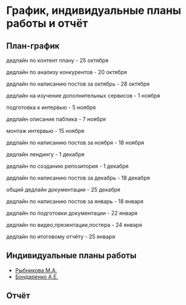 # График, индивидуальные планы работы и отчёт

## План-график
дедлайн по контент плану - 25 октября

дедлайн по анализу конкурентов - 20 октября

дедлайн по написанию постов за октябрь - 28 октября

дедлайн на изучение дополнительных сервисов - 1 ноября

подготовка к интервью - 5 ноября

дедлайн описание паблика - 7 ноября

монтаж интервью - 15 ноября

дедлайн по написанию постов за ноября - 18 ноября

дедлайн лендингу - 1 декабря

дедлайн по созданию репозитория - 1 декабря

дедлайн по написанию постов за декабрь - 18 декабря

общий дедлайн документации - 25 декабря

дедлайн по написанию постов за январь - 18 января

дедлайн по подготовки документации - 22 января

дедлайн по видео,презентации,постера - 24 января

дедлайн по итоговому отчёту - 25 января


## Индивидуальные планы работы

- [Рыбникова М.А.](rybnikova.md)
- [Бондаренко А.Е.](bondarenko.md)

## Отчёт

